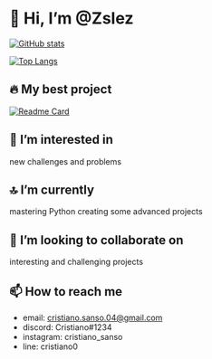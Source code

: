 # 👋 Hi, I’m @Zslez

<!--dark-->
[![GitHub stats](https://github-readme-stats.vercel.app/api?username=Zslez&hide=contribs,prs&count_private=True&show_icons=True&theme=tokyonight)](https://github.com/Zslez/Zslez)
<!--dracula-->

[![Top Langs](https://github-readme-stats.vercel.app/api/top-langs/?username=Zslez&theme=tokyonight)](https://github.com/Zslez/Zslez)

## 🔥 My best project

[![Readme Card](https://github-readme-stats.vercel.app/api/pin/?username=Zslez&theme=tokyonight&repo=ImageToPixelArt)](https://github.com/Zslez/ImageToPixelArt)

## 👀 I’m interested in

new challenges and problems

## 🔝 I’m currently

mastering Python creating some advanced projects

## 💞️ I’m looking to collaborate on

interesting and challenging projects

## 📫 How to reach me

- email: cristiano.sanso.04@gmail.com
- discord: Cristiano#1234
- instagram: cristiano_sanso
- line: cristiano0
